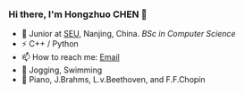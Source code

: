 ### Hi there, I'm Hongzhuo CHEN 👋

- 🍻 Junior at [SEU](https://www.seu.edu.cn/), Nanjing, China. _BSc in Computer Science_
- ⚡ C++ / Python
- 📫 How to reach me: [Email](richardhzchen@gmail.com)
- 🏃‍ Jogging, Swimming
- 🎵 Piano, J.Brahms, L.v.Beethoven, and F.F.Chopin

